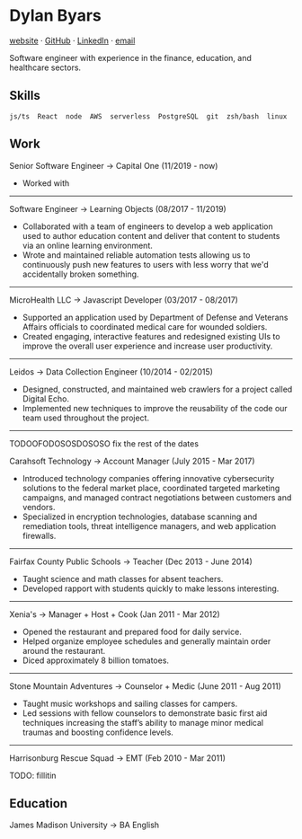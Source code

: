 # Dylan Byars

[website](https://dylanbyars.com) · [GitHub](https://github.com/dylanbyars) · [LinkedIn](https://www.linkedin.com/in/dylanbyars/) · [email](mailto:dylan@dylanbyars.com)

Software engineer with experience in the finance, education, and healthcare sectors.

## Skills

```
js/ts  React  node  AWS  serverless  PostgreSQL  git  zsh/bash  linux
```

## Work

Senior Software Engineer → Capital One (11/2019 - now)

- Worked with

---

Software Engineer → Learning Objects (08/2017 - 11/2019)

- Collaborated with a team of engineers to develop a web application used to author education content and deliver that content to students via an online learning environment.
- Wrote and maintained reliable automation tests allowing us to continuously push new features to users with less worry that we'd accidentally broken something.

---

MicroHealth LLC → Javascript Developer (03/2017 - 08/2017)

- Supported an application used by Department of Defense and Veterans Affairs officials to coordinated medical care for wounded soldiers.
- Created engaging, interactive features and redesigned existing UIs to improve the overall user experience and increase user productivity.

---

Leidos → Data Collection Engineer (10/2014 - 02/2015)

- Designed, constructed, and maintained web crawlers for a project called Digital Echo.
- Implemented new techniques to improve the reusability of the code our team used throughout the project.

---

TODOOFODOSOSDOSOSO fix the rest of the dates

Carahsoft Technology → Account Manager (July 2015 - Mar 2017)

- Introduced technology companies offering innovative cybersecurity solutions to the federal market place, coordinated targeted marketing campaigns, and managed contract negotiations between customers and vendors.
- Specialized in encryption technologies, database scanning and remediation tools, threat intelligence managers, and web application firewalls.

---

Fairfax County Public Schools → Teacher (Dec 2013 - June 2014)

- Taught science and math classes for absent teachers.
- Developed rapport with students quickly to make lessons interesting.

---

Xenia's → Manager + Host + Cook (Jan 2011 - Mar 2012)

- Opened the restaurant and prepared food for daily service.
- Helped organize employee schedules and generally maintain order around the restaurant.
- Diced approximately 8 billion tomatoes.

---

Stone Mountain Adventures → Counselor + Medic (June 2011 - Aug 2011)

- Taught music workshops and sailing classes for campers.
- Led sessions with fellow counselors to demonstrate basic first aid techniques increasing the staff’s ability to manage minor medical traumas and boosting confidence levels.

---

Harrisonburg Rescue Squad → EMT (Feb 2010 - Mar 2011)

TODO: fillitin

## Education

James Madison University → BA English
